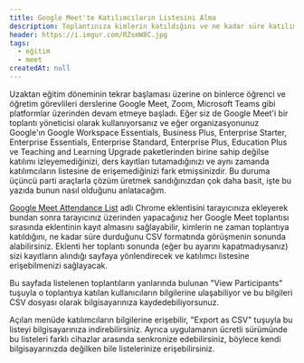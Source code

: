 ```yaml
---
title: Google Meet'te Katılımcıların Listesini Alma
description: Toplantınıza kimlerin katıldığını ve ne kadar süre katılım sağladığını Excel formatında kaydetmenin yolları.
header: https://i.imgur.com/RZsmW8C.jpg
tags:
  - eğitim
  - meet
createdAt: null
---
```


Uzaktan eğitim döneminin tekrar başlaması üzerine on binlerce öğrenci ve öğretim görevlileri derslerine Google Meet, Zoom, Microsoft Teams gibi platformlar üzerinden devam etmeye başladı. Eğer siz de Google Meet'i bir toplantı yöneticisi olarak kullanıyorsanız ve eğer organizasyonunuz Google'ın Google Workspace Essentials, Business Plus, Enterprise Starter, Enterprise Essentials, Enterprise Standard, Enterprise Plus, Education Plus ve Teaching and Learning Upgrade paketlerinden birine sahip değilse katılımı izleyemediğinizi, ders kayıtları tutamadığınızı ve aynı zamanda katılımcıların listesine de erişemediğinizi fark etmişsinizdir. Bu duruma üçüncü parti araçlarla çözüm üretmek sandığınızdan çok daha basit, işte bu yazıda bunun nasıl olduğunu anlatacağım.

[Google Meet Attendance List](https://chrome.google.com/webstore/detail/google-meet-attendance-li/appcnhiefcidclcdjeahgklghghihfok?hl=tr) adlı Chrome eklentisini tarayıcınıza ekleyerek bundan sonra tarayıcınız üzerinden yapacağınız her Google Meet toplantısı sırasında eklentinin kayıt almasını sağlayabilir, kimlerin ne zaman toplantıya katıldığını, ne kadar süre durduğunu CSV formatında görüşmenin sonunda alabilirsiniz. Eklenti her toplantı sonunda (eğer bu ayarını kapatmadıysanız) sizi kayıtların alındığı sayfaya yönlendirecek ve katılımcı listesine erişebilmenizi sağlayacak.

<smart-figure src="https://i.imgur.com/8aS7w5Q.jpg" border caption="Kayıtların tutulduğu sayfa"></smart-figure>

Bu sayfada listelenen toplantıların yanlarında bulunan "View Participants" tuşuyla o toplantıya katılan kullanıcıların bilgilerine ulaşabiliyor ve bu bilgileri CSV dosyası olarak bilgisayarınıza kaydedebiliyorsunuz.

<smart-figure src="https://i.imgur.com/pvDIV0o.jpg"></smart-figure>

Açılan menüde katılımcıların bilgilerine erişebilir, "Export as CSV" tuşuyla bu listeyi bilgisayarınıza indirebilirsiniz. Ayrıca uygulamanın ücretli sürümünde bu listeleri farklı cihazlar arasında senkronize edebilirsiniz, böylece kendi bilgisayarınızda değilken bile listelerinize erişebilirsiniz.
